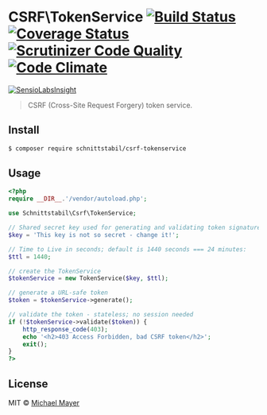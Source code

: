 # CSRF\TokenService [![Build Status](https://travis-ci.org/schnittstabil/csrf-tokenservice.svg?branch=master)](https://travis-ci.org/schnittstabil/csrf-tokenservice) [![Coverage Status](https://coveralls.io/repos/github/schnittstabil/csrf-tokenservice/badge.svg?branch=master)](https://coveralls.io/github/schnittstabil/csrf-tokenservice?branch=master) [![Scrutinizer Code Quality](https://scrutinizer-ci.com/g/schnittstabil/csrf-tokenservice/badges/quality-score.png?b=master)](https://scrutinizer-ci.com/g/schnittstabil/csrf-tokenservice/?branch=master) [![Code Climate](https://codeclimate.com/github/schnittstabil/csrf-tokenservice/badges/gpa.svg)](https://codeclimate.com/github/schnittstabil/csrf-tokenservice)

[![SensioLabsInsight](https://insight.sensiolabs.com/projects/d03769f0-d78c-49cf-b1a5-7baf8993ff81/big.png)](https://insight.sensiolabs.com/projects/d03769f0-d78c-49cf-b1a5-7baf8993ff81)

> CSRF (Cross-Site Request Forgery) token service.


## Install

```sh
$ composer require schnittstabil/csrf-tokenservice
```


## Usage

```php
<?php
require __DIR__.'/vendor/autoload.php';

use Schnittstabil\Csrf\TokenService;

// Shared secret key used for generating and validating token signatures:
$key = 'This key is not so secret - change it!';

// Time to Live in seconds; default is 1440 seconds === 24 minutes:
$ttl = 1440;

// create the TokenService
$tokenService = new TokenService($key, $ttl);

// generate a URL-safe token
$token = $tokenService->generate();

// validate the token - stateless; no session needed
if (!$tokenService->validate($token)) {
    http_response_code(403);
    echo '<h2>403 Access Forbidden, bad CSRF token</h2>';
    exit();
}
?>
```


## License

MIT © [Michael Mayer](http://schnittstabil.de)
